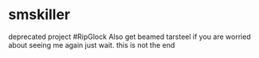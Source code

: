 # smskiller
deprecated project
#RipGlock
Also get beamed tarsteel
if you are worried about seeing me again just wait. this is not the end
